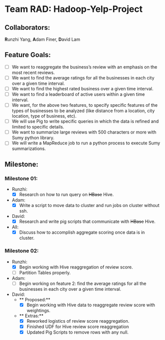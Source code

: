 # Team RAD: Hadoop-Yelp-Project
## Collaborators:
  **R**unzhi Yang, **A**dam Finer, **D**avid Lam

## Feature Goals:
  - [ ] We want to reaggregate the business’s review with an emphasis on the most recent reviews.
  - [ ] We want to find the average ratings for all the businesses in each city over a given time interval.
  - [ ] We want to find the highest rated business over a given time interval.
  - [ ] We want to find a leaderboard of active users within a given time interval.
  - [ ] We want, for the above two features, to specify specific features of the types of businesses to be analyzed (like distance from a location, city location, type of business, etc).
  - [ ] We will use Pig to write specific queries in which the data is refined and limited to specific details.
  - [ ] We want to summarize large reviews with 500 characters or more with Sumy python library.
  - [ ] We will write a MapReduce job to run a python process to execute Sumy summarizations.

## Milestone:
### Milestone 01:
  - Runzhi:
    - [x] Research on how to run query on ~~HBase~~ Hive.
  - Adam:
    - [x] Write a script to move data to cluster and run jobs on cluster without ssh.
  - David:
    - [x] Research and write pig scripts that communicate with ~~HBase~~ Hive.
  - All:
    - [x] Discuss how to accomplish aggregate scoring once data is in cluster.

### Milestone 02:
  - Runzhi:
    - [x] Begin working with Hive reaggregation of review score.
    - [ ] Partition Tables properly.
  - Adam:
    - [ ] Begin working on feature 2: find the average ratings for all the businesses in each city over a given time interval.
  - David:
    - ** Proposed:**
      - [x] Begin working with Hive data to reaggregate review score with weightings.
    - ** Extras:**
      - [x] Reworked logistics of review score reaggregation.
      - [x] Finished UDF for Hive review score reaggregation
      - [x] Updated Pig Scripts to remove rows with any null.
